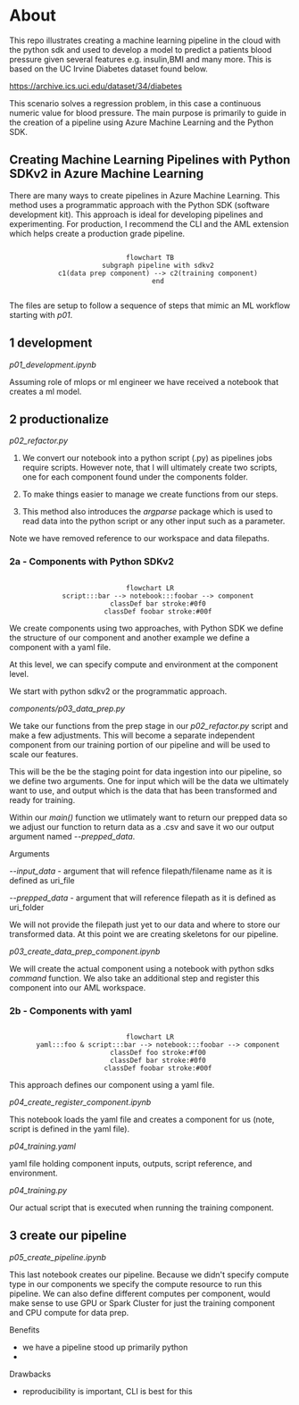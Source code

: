 
# About

This repo illustrates creating a machine learning pipeline in the cloud with the python sdk and used to develop a model to predict a patients blood pressure given several features e.g. insulin,BMI and many more. This is based on the UC Irvine Diabetes dataset found below.

https://archive.ics.uci.edu/dataset/34/diabetes


This scenario solves a regression problem, in this case a continuous numeric value for blood pressure. The main purpose is primarily to guide in the creation of a pipeline using Azure Machine Learning and the Python SDK.


## Creating Machine Learning Pipelines with Python SDKv2 in Azure Machine Learning

There are many ways to create pipelines in Azure Machine Learning. This method uses a programmatic approach with the Python SDK (software development kit). This approach is ideal for developing pipelines and experimenting. For production, I recommend the CLI and the AML extension which helps create a production grade pipeline.

<center>

```mermaid

flowchart TB
    subgraph pipeline with sdkv2
    c1(data prep component) --> c2(training component)
    end
    
```
</center>

The files are setup to follow a sequence of steps that mimic an ML workflow starting with _p01_.


## 1 development 

_p01_development.ipynb_

Assuming role of mlops or ml engineer we have received a notebook that creates a ml model.

## 2 productionalize

_p02_refactor.py_

1. We convert our notebook into a python script (.py) as pipelines jobs require scripts. However note, that I will ultimately create two scripts, one for each component found under the components folder.

2. To make things easier to manage we create functions from our steps.

3. This method also introduces the _argparse_ package which is used to read data into the python script or any other input such as a parameter. 


Note we have removed reference to our workspace and data filepaths.

### 2a - Components with Python SDKv2

<center>

```mermaid

flowchart LR
    script:::bar --> notebook:::foobar --> component
    classDef bar stroke:#0f0
    classDef foobar stroke:#00f

```    

</center>

We create components using two approaches, with Python SDK we define the structure of our component and another example we define a component with a yaml file.

At this level, we can specify compute and environment at the component level.

We start with python sdkv2 or the programmatic approach. 

_components/p03_data_prep.py_

We take our functions from the prep stage in our _p02_refactor.py_ script and make a few adjustments. This will become a separate independent component from our training portion of our pipeline and will be used to scale our features.

This will be the be the staging point for data ingestion into our pipeline, so we define two arguments. One for input which will be the data we ultimately want to use, and output which is the data that has been transformed and ready for training.

Within our _main()_ function we utlimately want to return our prepped data so we adjust our function to return data as a .csv and save it wo our output argument named _--prepped_data_. 

Arguments

_--input_data_ - argument that will refence filepath/filename name as it is defined as uri_file

_--prepped_data_ - argument that will reference filepath as it is defined as uri_folder

We will not provide the filepath just yet to our data and where to store our transformed data. At this point we are creating skeletons for our pipeline.

_p03_create_data_prep_component.ipynb_

We will create the actual component using a notebook with python sdks _command_ function. We also take an additional step and register this component into our AML workspace.


### 2b - Components with yaml

<center>

```mermaid

flowchart LR
    yaml:::foo & script:::bar --> notebook:::foobar --> component
    classDef foo stroke:#f00
    classDef bar stroke:#0f0
    classDef foobar stroke:#00f

```    

</center>

This approach defines our component using a yaml file. 

_p04_create_register_component.ipynb_

This notebook loads the yaml file and creates a component for us (note, script is defined in the yaml file).

_p04_training.yaml_

yaml file holding component inputs, outputs, script reference, and environment. 

_p04_training.py_

Our actual script that is executed when running the training component. 


## 3 create our pipeline

_p05_create_pipeline.ipynb_

This last notebook creates our pipeline. Because we didn't specify compute type in our components we specify the compute resource to run this pipeline. We can also define different computes per component, would make sense to use GPU or Spark Cluster for just the training component and CPU compute for data prep.

Benefits 

+ we have a pipeline stood up primarily python
+ 

Drawbacks

- reproducibility is important, CLI is best for this















